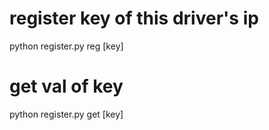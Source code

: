 # register key of this driver's ip
python register.py reg [key]
# get val of key
python register.py get [key]
